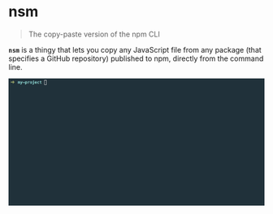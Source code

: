 # nsm

> The copy-paste version of the npm CLI

**`nsm`** is a thingy that lets you copy any JavaScript file from any package (that specifies a GitHub repository) published to npm, directly from the command line.

![nsm in action](nsm-in-action.gif)

